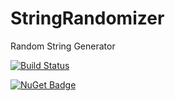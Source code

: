 # StringRandomizer
Random String Generator

[![Build Status](https://dev.azure.com/sarthak-github/StringRandomizer/_apis/build/status/sarthakmahapatra.StringRandomizer)](https://dev.azure.com/sarthak-github/StringRandomizer/_build/latest?definitionId=1)

[![NuGet Badge](https://buildstats.info/nuget/StringRandomizer?includePreReleases=true)](https://www.nuget.org/packages/StringRandomizer/)
